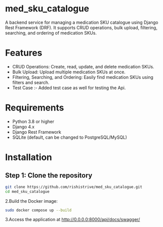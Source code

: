 # med_sku_catalogue 

A backend service for managing a medication SKU catalogue using Django Rest Framework (DRF). It supports CRUD operations, bulk upload, filtering, searching, and ordering of medication SKUs.

# Features
- CRUD Operations: Create, read, update, and delete medication SKUs.
- Bulk Upload: Upload multiple medication SKUs at once.
- Filtering, Searching, and Ordering: Easily find medication SKUs using filters and search.
- Test Case :- Added test case as well for testing the Api.

# Requirements
- Python 3.8 or higher
- Django 4.x
- Django Rest Framework
- SQLite (default, can be changed to PostgreSQL/MySQL)

# Installation
## Step 1: Clone the repository
```bash
git clone https://github.com/rishistrive/med_sku_catalogue.git
cd med_sku_catalogue
```

2.Build the Docker image:
```bash
sudo docker compose up --build
```
3.Access the application at http://0.0.0.0:8000/api/docs/swagger/
